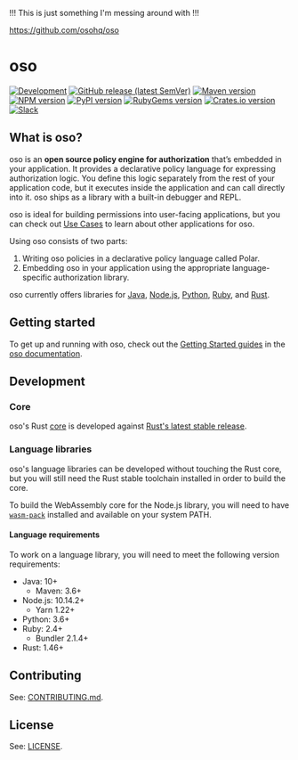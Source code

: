 !!! This is just something I'm messing around with !!!

https://github.com/osohq/oso

# oso

[![Development][badge-ci]][badge-ci-link]
[![GitHub release (latest SemVer)][badge-release]][badge-release-link]
[![Maven version][badge-java]][badge-java-link]
[![NPM version][badge-nodejs]][badge-nodejs-link]
[![PyPI version][badge-python]][badge-python-link]
[![RubyGems version][badge-ruby]][badge-ruby-link]
[![Crates.io version][badge-rust]][badge-rust-link]
[![Slack][badge-slack]][badge-slack-link]

## What is oso?

oso is an **open source policy engine for authorization** that’s embedded in
your application. It provides a declarative policy language for expressing
authorization logic. You define this logic separately from the rest of your
application code, but it executes inside the application and can call directly
into it. oso ships as a library with a built-in debugger and REPL.

oso is ideal for building permissions into user-facing applications, but you
can check out [Use Cases][use-cases] to learn about other applications for oso.

Using oso consists of two parts:

1. Writing oso policies in a declarative policy language called Polar.
2. Embedding oso in your application using the appropriate language-specific
   authorization library.

oso currently offers libraries for [Java][badge-java-link],
[Node.js][badge-nodejs-link], [Python][badge-python-link],
[Ruby][badge-ruby-link], and [Rust][badge-rust-link].

## Getting started

To get up and running with oso, check out the [Getting Started
guides](https://docs.osohq.com/getting-started/quickstart.html) in the [oso
documentation][docs].

## Development

### Core

oso's Rust [core][core] is developed against [Rust's latest stable
release][rust].

### Language libraries

oso's language libraries can be developed without touching the Rust core, but
you will still need the Rust stable toolchain installed in order to build the
core.

To build the WebAssembly core for the Node.js library, you will need to have
[`wasm-pack`][wasm-pack] installed and available on your system PATH.

#### Language requirements

To work on a language library, you will need to meet the following version
requirements:

- Java: 10+
  - Maven: 3.6+
- Node.js: 10.14.2+
  - Yarn 1.22+
- Python: 3.6+
- Ruby: 2.4+
  - Bundler 2.1.4+
- Rust: 1.46+

## Contributing

See: [CONTRIBUTING.md][contributing].

## License

See: [LICENSE][license].

[badge-ci]: https://github.com/osohq/oso/workflows/Development/badge.svg
[badge-ci-link]: https://github.com/osohq/oso/actions?query=branch%3Amain+workflow%3ADevelopment
[badge-release]: https://img.shields.io/github/v/release/osohq/oso?color=005b96&logo=github&sort=semver
[badge-release-link]: https://github.com/osohq/oso/releases
[badge-slack]: https://img.shields.io/badge/slack-oso--oss-orange
[badge-slack-link]: https://join-slack.osohq.com/

[badge-java]: https://img.shields.io/maven-central/v/com.osohq/oso
[badge-java-link]: https://search.maven.org/artifact/com.osohq/oso
[badge-nodejs]: https://badge.fury.io/js/oso.svg
[badge-nodejs-link]: https://www.npmjs.com/package/oso
[badge-python]: https://badge.fury.io/py/oso.svg
[badge-python-link]: https://pypi.org/project/oso/
[badge-ruby]: https://badge.fury.io/rb/oso-oso.svg
[badge-ruby-link]: https://rubygems.org/gems/oso-oso
[badge-rust]: https://img.shields.io/crates/v/oso
[badge-rust-link]: https://crates.io/crates/oso

<!-- [languages-java]: https://github.com/osohq/oso/tree/main/languages/java -->
<!-- [languages-nodejs]: https://github.com/osohq/oso/tree/main/languages/js -->
<!-- [languages-python]: https://github.com/osohq/oso/tree/main/languages/python -->
<!-- [languages-ruby]: https://github.com/osohq/oso/tree/main/languages/ruby -->
<!-- [languages-rust]: https://github.com/osohq/oso/tree/main/languages/rust -->

[contributing]: https://github.com/osohq/oso/blob/main/CONTRIBUTING.md
[core]: https://github.com/osohq/oso/tree/main/polar-core
[docs]: https://docs.osohq.com
[license]: https://github.com/osohq/oso/blob/main/LICENSE
[rust]: https://www.rust-lang.org/tools/install
[use-cases]: https://docs.osohq.com/more/use-cases.html
[wasm-pack]: https://rustwasm.github.io/wasm-pack/installer/

